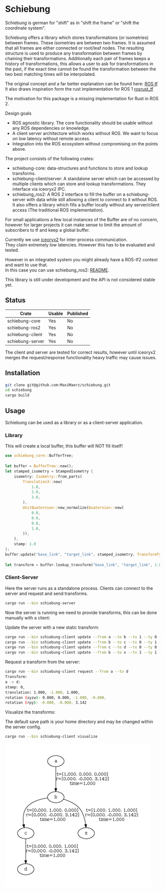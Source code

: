 # Schiebung

Schiebung is german for "shift" as in "shift the frame" or "shift the coordinate system".

Schiebung offers a library which stores transformations (or isometries) between frames. These isometries are between two frames. 
It is assumed that all frames are either connected or root/leaf nodes. The resulting structure is used to produce any transformation between frames by chaining their transformations. Additionally each pair of frames keeps a history of transformations, this allows a user to ask for transformations in the past, if the exact time cannot be found the transformation between the two best matching times will be interpolated.

The original concept and a far better explanation can be found here: [ROS tf](http://wiki.ros.org/tf)
It also draws inspiration form the rust implementation for ROS 1 [rosrust_tf](https://github.com/arjo129/rustros_tf)

The motivation for this package is a missing implementation for Rust in ROS 2. 

Design goals

* ROS agnostic library. The core functionality should be usable without any ROS dependencies or knowledge.
* A client server architecture which works without ROS. We want to focus on low latency without remote access.
* Integration into the ROS ecosystem without compromising on the points above.

The project consists of the following crates:

* schiebung-core: data-structures and functions to store and lookup transforms.
* schiebung-client/server: A standalone server which can be accessed by multiple clients which can store and lookup transformations. They interface via iceoryx2 IPC.
* schiebung_ros2: A ROS 2 interface to fill the buffer on a schiebung-server with data while still allowing a client to connect to it without ROS. It also offers a library which fills a buffer locally without any server/client access (The traditional ROS implementation).

For small applications a few local instances of the Buffer are of no concern, however for larger projects it can make sense to limit the amount of subscribers to tf and keep a global buffer.

Currently we use [iceoryx2](https://github.com/eclipse-iceoryx/iceoryx2) for inter-process communication.\
They claim extremely low latencies. However this has to be evaluated and tested.

However in an integrated system you might already have a ROS-tf2 context and want to use that.\
In this case you can use schiebung_ros2: [README](schiebung_ros2/Readme.md).

This library is still under development and the API is not considered stable yet.

## Status

| Crate          | Usable | Published |
|------------------|---------|-----------|
| schiebung-core     | Yes     | No        |
| schiebung-ros2      | Yes     | No        |
| schiebung-client    | Yes      | No        |
| schiebung-server    | Yes      | No        |

The client and server are tested for correct results, however until iceoryx2 merges the request/response functionality heavy traffic may cause issues.

## Installation

```bash
git clone git@github.com:MaxiMaerz/schiebung.git
cd schiebung
cargo build
```

## Usage

Schiebung can be used as a library or as a client-server application.

### Library

This will create a local buffer, this buffer will NOT fill itself!

```rust
use schiebung_core::BufferTree;

let buffer = BufferTree::new();
let stamped_isometry = StampedIsometry {
    isometry: Isometry::from_parts(
        Translation3::new(
            1.0,
            2.0,
            3.0,
        ),
        UnitQuaternion::new_normalize(Quaternion::new(
            0.0,
            0.0,
            0.0,
            1.0,
        )),
    ),
    stamp: 1.0
};
buffer.update("base_link", "target_link", stamped_isometry, TransformType::Static);

let transform = buffer.lookup_transform("base_link", "target_link", 1.0);
```

### Client-Server

Here the server runs as a standalone process. Clients can connect to the server and request and send transforms.

```bash
cargo run --bin schiebung-server
```

Now the server is running we need to provide transforms, this can be done manually with a client:

Update the server with a new static transform:

```bash
cargo run --bin schiebung-client update --from a --to b --tx 1 --ty 0 --tz 0 --qx 0 --qy 0 --qz 0 --qw 1
cargo run --bin schiebung-client update --from b --to c --tx 0 --ty 1 --tz 0 --qx 0 --qy 0 --qz 0 --qw 1
cargo run --bin schiebung-client update --from c --to d --tx 0 --ty 0 --tz 1 --qx 0 --qy 0 --qz 0 --qw 1
cargo run --bin schiebung-client update --from b --to x --tx 1 --ty 1 --tz 1 --qx 0 --qy 0 --qz 0 --qw 1
```

Request a transform from the server:

```bash
cargo run --bin schiebung-client request --from a --to d
Transform:
a -> d:
stamp: 0,
translation: 1.000, -1.000, 1.000,
rotation (xyzw): 0.000, 0.000, -1.000, -0.000,
rotation (rpy): -0.000, -0.000, 3.142
```

Visualize the transforms:

The default save path is your home directory and may be changed within the server config.

```bash
cargo run --bin schiebung-client visualize
```

![Graph](./resources/graph.png)

